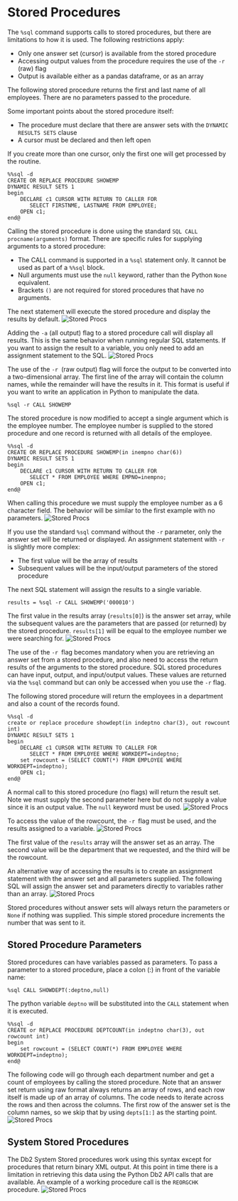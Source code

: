 # Stored Procedures

The `%sql` command supports calls to stored procedures, but there are limitations to how it is used. The following restrictions apply:

* Only one answer set (cursor) is available from the stored procedure
* Accessing output values from the procedure requires the use of the `-r` (raw) flag
* Output is available either as a pandas dataframe, or as an array

The following stored procedure returns the first and last name of all employees. There are no parameters passed to the procedure.

Some important points about the stored procedure itself:

* The procedure must declare that there are answer sets with the `DYNAMIC RESULTS SETS` clause
* A cursor must be declared and then left open

If you create more than one cursor, only the first one will get processed by the routine.
```
%%sql -d
CREATE OR REPLACE PROCEDURE SHOWEMP
DYNAMIC RESULT SETS 1
begin
    DECLARE c1 CURSOR WITH RETURN TO CALLER FOR
       SELECT FIRSTNME, LASTNAME FROM EMPLOYEE;
    OPEN c1;
end@
```

Calling the stored procedure is done using the standard `SQL CALL procname(arguments)` format. There are specific rules for supplying arguments to a stored procedure:

* The CALL command is supported in a `%sql` statement only. It cannot be used as part of a `%%sql` block.
* Null arguments must use the `null` keyword, rather than the Python `None` equivalent.
* Brackets `()` are not required for stored procedures that have no arguments.

The next statement will execute the stored procedure and display the results by default.
![Stored Procs](img/storeproc1.png)

Adding the `-a` (all output) flag to a stored procedure call will display all results. This is the same behavior when running regular SQL statements. If you want to assign the result to a variable, you only need to add an assignment statement to the SQL.
![Stored Procs](img/storeproc2.png)

The use of the `-r `(raw output) flag will force the output to be converted into a two-dimensional array. The first line of the array will contain the column names, while the remainder will have the results in it. This format is useful if you want to write an application in Python to manipulate the data.
```
%sql -r CALL SHOWEMP
```

The stored procedure is now modified to accept a single argument which is the employee number. The employee number is supplied to the stored procedure and one record is returned with all details of the employee.
```
%%sql -d
CREATE OR REPLACE PROCEDURE SHOWEMP(in inempno char(6))
DYNAMIC RESULT SETS 1
begin
    DECLARE c1 CURSOR WITH RETURN TO CALLER FOR
       SELECT * FROM EMPLOYEE WHERE EMPNO=inempno;
    OPEN c1;
end@
```

When calling this procedure we must supply the employee number as a 6 character field. The behavior will be similar to the first example with no parameters.
![Stored Procs](img/storeproc3.png)

If you use the standard `%sql` command without the `-r` parameter, only the answer set will be returned or displayed. An assignment statement with `-r `is slightly more complex:

* The first value will be the array of results
* Subsequent values will be the input/output parameters of the stored procedure 

The next SQL statement will assign the results to a single variable.

```
results = %sql -r CALL SHOWEMP('000010')
```

The first value in the results array (`results[0]`) is the answer set array, while the subsequent values are the parameters that are passed (or returned) by the stored procedure. `results[1]` will be equal to the employee number we were searching for.
![Stored Procs](img/storeproc4.png)

The use of the `-r `flag becomes mandatory when you are retrieving an answer set from a stored procedure, and also need to access the return results of the arguments to the stored procedure. SQL stored procedures can have input, output, and input/output values. These values are returned via the `%sql` command but can only be accessed when you use the `-r` flag.

The following stored procedure will return the employees in a department and also a count of the records found.
```
%%sql -d
create or replace procedure showdept(in indeptno char(3), out rowcount int)
DYNAMIC RESULT SETS 1
begin
    DECLARE c1 CURSOR WITH RETURN TO CALLER FOR
       SELECT * FROM EMPLOYEE WHERE WORKDEPT=indeptno;
    set rowcount = (SELECT COUNT(*) FROM EMPLOYEE WHERE WORKDEPT=indeptno);
    OPEN c1;
end@
```

A normal call to this stored procedure (no flags) will return the result set. Note we must supply the second parameter here but do not supply a value since it is an output value. The `null` keyword must be used.
![Stored Procs](img/storeproc5.png)

To access the value of the rowcount, the `-r `flag must be used, and the results assigned to a variable.
![Stored Procs](img/storeproc6.png)

The first value of the `results` array will the answer set as an array. The second value will be the department that we requested, and the third will be the rowcount.

An alternative way of accessing the results is to create an assignment statement with the answer set and all parameters supplied. The following SQL will assign the answer set and parameters directly to variables rather than an array.
![Stored Procs](img/storeproc7.png)


Stored procedures without answer sets will always return the parameters or `None` if nothing was supplied. This simple stored procedure increments the number that was sent to it.

## Stored Procedure Parameters

Stored procedures can have variables passed as parameters. To pass a parameter to a stored procedure, place a colon (:) in front of the variable name:
```
%sql CALL SHOWDEPT(:deptno,null)
```

The python variable `deptno` will be substituted into the `CALL` statement when it is executed.
```
%%sql -d
CREATE or REPLACE PROCEDURE DEPTCOUNT(in indeptno char(3), out rowcount int)
begin
    set rowcount = (SELECT COUNT(*) FROM EMPLOYEE WHERE WORKDEPT=indeptno);
end@
```

The following code will go through each department number and get a count of employees by calling the stored procedure. Note that an answer set return using raw format always returns an array of rows, and each row itself is made up of an array of columns. The code needs to iterate across the rows and then across the columns. The first row of the answer set is the column names, so we skip that by using `depts[1:]` as the starting point.
![Stored Procs](img/storeproc8.png)

## System Stored Procedures

The Db2 System Stored procedures work using this syntax except for procedures that return binary XML output. At this point in time there is a limitation in retrieving this data using the Python Db2 API calls that are available. An example of a working procedure call is the `REORGCHK` procedure.
![Stored Procs](img/storeproc9.png)